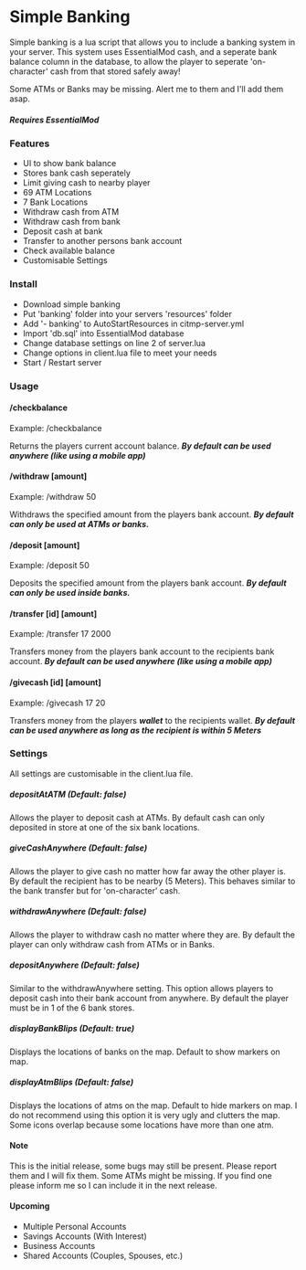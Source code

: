 # Simple Banking

Simple banking is a lua script that allows you to include a banking system in your server. This system uses
EssentialMod cash, and a seperate bank balance column in the database, to allow the player to seperate 'on-character'
cash from that stored safely away!

Some ATMs or Banks may be missing. Alert me to them and I'll add them asap.

##### Requires EssentialMod

### Features
  - UI to show bank balance
  - Stores bank cash seperately
  - Limit giving cash to nearby player
  - 69 ATM Locations
  - 7 Bank Locations
  - Withdraw cash from ATM
  - Withdraw cash from bank
  - Deposit cash at bank
  - Transfer to another persons bank account
  - Check available balance
  - Customisable Settings


### Install
  - Download simple banking
  - Put 'banking' folder into your servers 'resources' folder
  - Add '- banking' to AutoStartResources in citmp-server.yml
  - Import 'db.sql' into EssentialMod database
  - Change database settings on line 2 of server.lua
  - Change options in client.lua file to meet your needs
  - Start / Restart server

### Usage
#### /checkbalance
Example: /checkbalance


Returns the players current account balance. ***By default can be used anywhere (like using a mobile app)***

#### /withdraw [amount]
Example: /withdraw 50


Withdraws the specified amount from the players bank account. ***By default can only be used at ATMs or
banks.***
#### /deposit [amount]
Example: /deposit 50


Deposits the specified amount from the players bank account. ***By default can only be used inside banks.***
#### /transfer [id] [amount]
Example: /transfer 17 2000


Transfers money from the players bank account to the recipients bank account. ***By default can be used anywhere
(like using a mobile app)***
#### /givecash [id] [amount]
Example: /givecash 17 20


Transfers money from the players ***wallet*** to the recipients wallet. ***By default can be used anywhere
as long as the recipient is within 5 Meters***

### Settings
All settings are customisable in the client.lua file.
##### depositAtATM (Default: false)
Allows the player to deposit cash at ATMs. By default cash can only deposited in store at one of
the six bank locations.
##### giveCashAnywhere (Default: false)
Allows the player to give cash no matter how far away the other player is. By default the recipient
has to be nearby (5 Meters). This behaves similar to the bank transfer but for 'on-character' cash.
##### withdrawAnywhere (Default: false)
Allows the player to withdraw cash no matter where they are. By default the player can only withdraw
cash from ATMs or in Banks.
##### depositAnywhere (Default: false)
Similar to the withdrawAnywhere setting. This option allows players to deposit cash into their bank
account from anywhere. By default the player must be in 1 of the 6 bank stores.
##### displayBankBlips (Default: true)
Displays the locations of banks on the map. Default to show markers on map.
##### displayAtmBlips (Default: false)
Displays the locations of atms on the map. Default to hide markers on map. I do not recommend using this
option it is very ugly and clutters the map. Some icons overlap because some locations have more than one atm.

#### Note
This is the initial release, some bugs may still be present. Please report them and I will fix them.
Some ATMs might be missing. If you find one please inform me so I can include it in the next release.


#### Upcoming
  - Multiple Personal Accounts
  - Savings Accounts (With Interest)
  - Business Accounts
  - Shared Accounts (Couples, Spouses, etc.)
